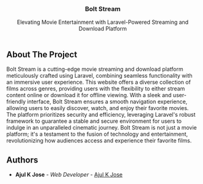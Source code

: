 <br/>
<p align="center">
  <h3 align="center">Bolt Stream</h3>

  <p align="center">
     Elevating Movie Entertainment with Laravel-Powered Streaming and Download Platform
    <br/>
    <br/>
  </p>
</p>



## About The Project

Bolt Stream is a cutting-edge movie streaming and download platform meticulously crafted using Laravel, combining seamless functionality with an immersive user experience. This website offers a diverse collection of films across genres, providing users with the flexibility to either stream content online or download it for offline viewing. With a sleek and user-friendly interface, Bolt Stream ensures a smooth navigation experience, allowing users to easily discover, watch, and enjoy their favorite movies. The platform prioritizes security and efficiency, leveraging Laravel's robust framework to guarantee a stable and secure environment for users to indulge in an unparalleled cinematic journey. Bolt Stream is not just a movie platform; it's a testament to the fusion of technology and entertainment, revolutionizing how audiences access and experience their favorite films.

## Authors

* **Ajul K Jose** - *Web Developer* - [Ajul K Jose](https://www.ajulkjose.in)
